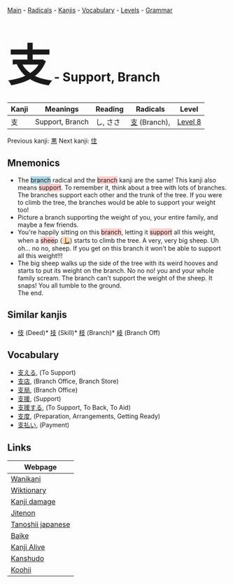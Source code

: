 <style> bigfont {font-size: 100px}</style>
[Main](../README.md) -
[Radicals](../radicals.md) -
[Kanjis](../kanjis.md) -
[Vocabulary](../vocabulary.md) -
[Levels](../levels.md) -
[Grammar](../grammar.md)
# <bigfont> 支</bigfont> - Support, Branch 

| Kanji | Meanings | Reading | Radicals | Level |
| --- | --- | --- | --- | --- |
| 支 | Support, Branch | し, ささ | [支](../radicals/支.md) (Branch),  | [Level 8](../levels/wk_level8.md) |

Previous kanji: [黒](黒.md) Next kanji: [住](住.md) 

## Mnemonics
 * The <span style="background-color:#ADD8E6"> branch</span> radical and the <span style="background-color:#ffcccb"> branch</span> kanji are the same! This kanji also means <span style="background-color:#ffcccb"> support</span>. To remember it, think about a tree with lots of branches. The branches support each other and the trunk of the tree. If you were to climb the tree, the branches would be able to support your weight too!
* Picture a branch supporting the weight of you, your entire family, and maybe a few friends.
* You're happily sitting on this <span style="background-color:#ffcccb"> branch</span>, letting it <span style="background-color:#ffcccb"> support</span> all this weight, when a <span style="background-color:#ffcccb"> shee</span>p (<span style="background-color:#fed8b1"> [し](https://jisho.org/search/し)</span>) starts to climb the tree. A very, very big sheep. Uh oh... no no, sheep. If you get on this branch it won't be able to support all this weight!!!
* The big sheep walks up the side of the tree with its weird hooves and starts to put its weight on the branch. No no no! you and your whole family scream. The branch can't support the weight of the sheep. It snaps! You all tumble to the ground.<br />The end.


## Similar kanjis
 * [伎](伎.md) (Deed)* [技](技.md) (Skill)* [枝](枝.md) (Branch)* [岐](岐.md) (Branch Off)


## Vocabulary
 * [支える](../vocabulary/支.md), (To Support)
* [支店](../vocabulary/支.md), (Branch Office, Branch Store)
* [支局](../vocabulary/支.md), (Branch Office)
* [支援](../vocabulary/支.md), (Support)
* [支援する](../vocabulary/支.md), (To Support, To Back, To Aid)
* [支度](../vocabulary/支.md), (Preparation, Arrangements, Getting Ready)
* [支払い](../vocabulary/支.md), (Payment)



## Links 

| Webpage |
| --- |
| [Wanikani          ](https://www.wanikani.com/kanji/支) |
| [Wiktionary        ](https://en.wiktionary.org/wiki/支) |
| [Kanji damage      ](http://www.kanjidamage.com/kanji/search?utf8=✓&q=支) |
| [Jitenon           ](https://jitenon.com/kanji/支) |
| [Tanoshii japanese ](https://www.tanoshiijapanese.com/dictionary/kanji.cfm?k=支) |
| [Baike             ](https://baike.baidu.com/item/支) |
| [Kanji Alive       ](https://app.kanjialive.com/支) |
| [Kanshudo          ](https://www.kanshudo.com/searchmn?q=支) |
| [Koohii            ](https://kanji.koohii.com/study/kanji/支) |
